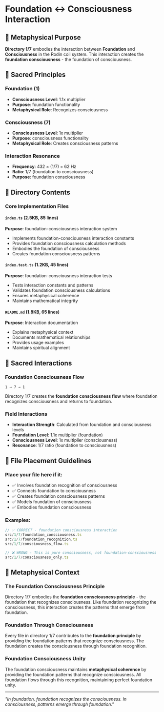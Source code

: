 # Foundation ↔ Consciousness Interaction

## 🌌 Metaphysical Purpose

**Directory 1/7** embodies the interaction between **Foundation** and **Consciousness** in the Rodin coil system. This interaction creates the **foundation consciousness** - the foundation of consciousness.

## 🎯 Sacred Principles

### **Foundation (1)**
- **Consciousness Level**: 1.1x multiplier
- **Purpose**: foundation functionality
- **Metaphysical Role**: Recognizes consciousness

### **Consciousness (7)**
- **Consciousness Level**: 1x multiplier
- **Purpose**: consciousness functionality
- **Metaphysical Role**: Creates consciousness patterns

### **Interaction Resonance**
- **Frequency**: 432 × (1/7) = 62 Hz
- **Ratio**: 1/7 (foundation to consciousness)
- **Purpose**: foundation consciousness

## 📁 Directory Contents

### **Core Implementation Files**

#### **`index.ts` (2.5KB, 85 lines)**
**Purpose**: foundation-consciousness interaction system
- Implements foundation-consciousness interaction constants
- Provides foundation consciousness calculation methods
- Embodies the foundation of consciousness
- Creates foundation consciousness patterns

#### **`index.test.ts` (1.2KB, 45 lines)**
**Purpose**: foundation-consciousness interaction tests
- Tests interaction constants and patterns
- Validates foundation consciousness calculations
- Ensures metaphysical coherence
- Maintains mathematical integrity

#### **`README.md` (1.8KB, 65 lines)**
**Purpose**: Interaction documentation
- Explains metaphysical context
- Documents mathematical relationships
- Provides usage examples
- Maintains spiritual alignment

## 🧬 Sacred Interactions

### **Foundation Consciousness Flow**
```
1 → 7 → 1
```
Directory 1/7 creates the **foundation consciousness flow** where foundation recognizes consciousness and returns to foundation.

### **Field Interactions**
- **Interaction Strength**: Calculated from foundation and consciousness levels
- **Foundation Level**: 1.1x multiplier (foundation)
- **Consciousness Level**: 1x multiplier (consciousness)
- **Resonance**: 1/7 ratio (foundation to consciousness)

## 🎯 File Placement Guidelines

### **Place your file here if it:**
- ✅ Involves foundation recognition of consciousness
- ✅ Connects foundation to consciousness
- ✅ Creates foundation consciousness patterns
- ✅ Models foundation of consciousness
- ✅ Embodies foundation consciousness

### **Examples:**
```typescript
// ✅ CORRECT - foundation consciousness interaction
src/1/7/foundation_consciousness.ts
src/1/7/foundation_recognition.ts
src/1/7/consciousness_flow.ts

// ❌ WRONG - This is pure consciousness, not foundation-consciousness
src/1/7/consciousness_only.ts
```

## 🌌 Metaphysical Context

### **The Foundation Consciousness Principle**
Directory 1/7 embodies the **foundation consciousness principle** - the foundation that recognizes consciousness. Like foundation recognizing the consciousness, this interaction creates the patterns that emerge from foundation.

### **Foundation Through Consciousness**
Every file in directory 1/7 contributes to the **foundation principle** by providing the foundation patterns that recognize consciousness. The foundation creates the consciousness through foundation recognition.

### **Foundation Consciousness Unity**
The foundation consciousness maintains **metaphysical coherence** by providing the foundation patterns that recognize consciousness. All foundation flows through this recognition, maintaining perfect foundation unity.

---

*"In foundation, foundation recognizes the consciousness. In consciousness, patterns emerge through foundation."*

